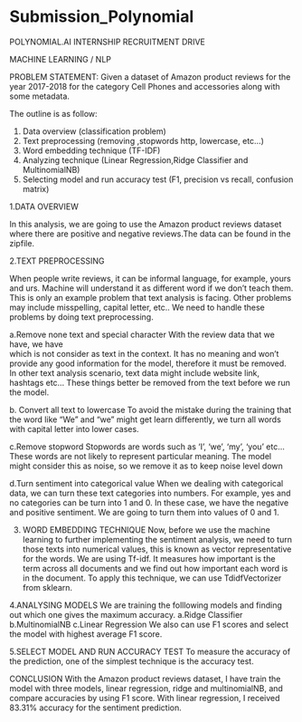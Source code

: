 # Submission_Polynomial
POLYNOMIAL.AI INTERNSHIP RECRUITMENT DRIVE

MACHINE LEARNING / NLP

PROBLEM STATEMENT:
Given a dataset of Amazon product reviews for the year 2017-2018 for the category Cell Phones and accessories along with some metadata.

The outline is as follow:
1. Data overview (classification problem)
2. Text preprocessing (removing ,stopwords http, lowercase, etc…)
3. Word embedding technique (TF-IDF)
4. Analyzing technique (Linear Regression,Ridge Classifier and MultinomialNB)
5. Selecting model and run accuracy test (F1, precision vs recall, confusion matrix)

1.DATA OVERVIEW

In this analysis, we are going to use the Amazon product reviews dataset where there are positive and negative reviews.The data can be found in the zipfile.

2.TEXT PREPROCESSING

When people write reviews, it can be informal language, for example, yours and urs. Machine will understand it as different word if we don’t teach them. This is only an example problem that text analysis is facing. Other problems may include misspelling, capital letter, etc.. We need to handle these problems by doing text preprocessing.

a.Remove none text and special character
With the review data that we have, we have <br> which is not consider as text in the context. It has no meaning and won’t provide any good information for the model, therefore it must be removed. In other text analysis scenario, text data might include website link, hashtags etc… These things better be removed from the text before we run the model.

b. Convert all text to lowercase
To avoid the mistake during the training that the word like “We” and “we” might get learn differently, we turn all words with capital letter into lower cases.

c.Remove stopword
Stopwords are words such as ‘I’, ‘we’, ‘my’, ‘you’ etc… These words are not likely to represent particular meaning. The model might consider this as noise, so we remove it as to keep noise level down

d.Turn sentiment into categorical value
When we dealing with categorical data, we can turn these text categories into numbers. For example, yes and no categories can be turn into 1 and 0. In these case, we have the negative and positive sentiment. We are going to turn them into values of 0 and 1.

3. WORD EMBEDDING TECHNIQUE
Now, before we use the machine learning to further implementing the sentiment analysis, we need to turn those texts into numerical values, this is known as vector representative for the words.
We are using Tf-idf. It measures how important is the term across all documents and we find out how important each word is in the document. To apply this technique, we can use TdidfVectorizer from sklearn.

4.ANALYSING MODELS
We are training the folllowing models and finding out which one gives the maximum accuracy.
a.Ridge Classifier
b.MultinomialNB
c.Linear Regression
We also can use F1 scores and select the model with highest average F1 score.

5.SELECT MODEL AND RUN ACCURACY TEST
To measure the accuracy of the prediction, one of the simplest technique is the accuracy test.

CONCLUSION
With the  Amazon product reviews dataset, I have train the model with three models, linear regression, ridge and multinomialNB, and compare accuracies by using F1 score. With linear regression, I received 83.31% accuracy for the sentiment prediction.

